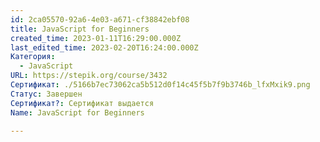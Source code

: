 ```yaml
---
id: 2ca05570-92a6-4e03-a671-cf38842ebf08
title: JavaScript for Beginners
created_time: 2023-01-11T16:29:00.000Z
last_edited_time: 2023-02-20T16:24:00.000Z
Категория:
  - JavaScript
URL: https://stepik.org/course/3432
Сертификат: ./5166b7ec73062ca5b512d0f14c45f5b7f9b3746b_lfxMxik9.png
Статус: Завершен
Сертификат?: Сертификат выдается
Name: JavaScript for Beginners

---
```

